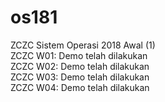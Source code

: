 # os181
ZCZC Sistem Operasi 2018 Awal (1) <br />
ZCZC W01: Demo telah dilakukan <br />
ZCZC W02: Demo telah dilakukan <br />
ZCZC W03: Demo telah dilakukan <br />
ZCZC W04: Demo telah dilakukan
